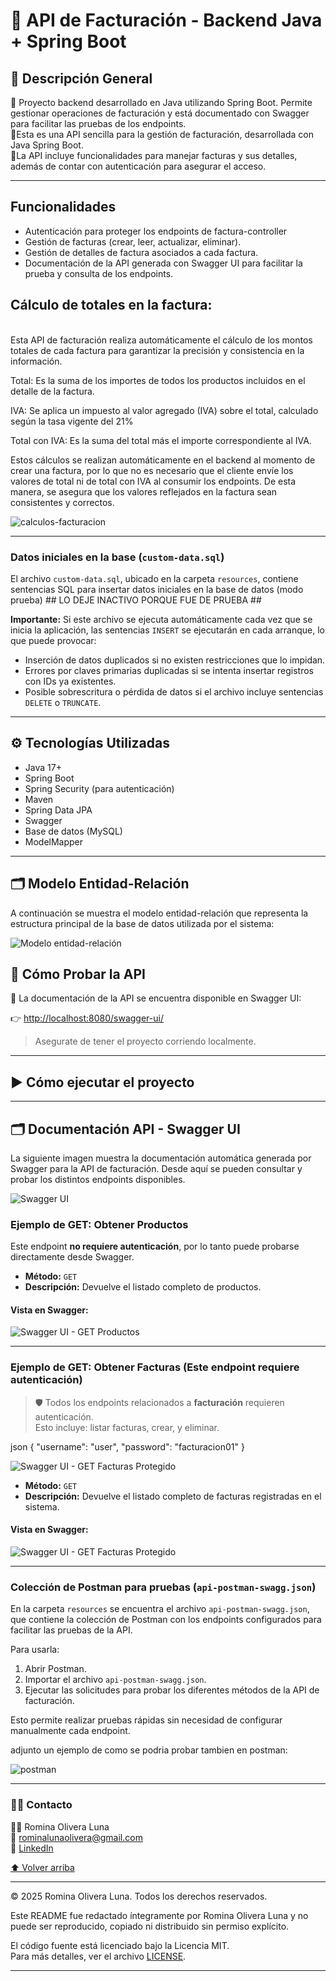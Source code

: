 # 🧾 API de Facturación - Backend Java + Spring Boot

## 🚀 Descripción General

🔧 Proyecto backend desarrollado en Java utilizando Spring Boot. Permite gestionar operaciones de facturación y está documentado con Swagger para facilitar las pruebas de los endpoints.
</br>
🔧Esta es una API sencilla para la gestión de facturación, desarrollada con Java Spring Boot. 
</br>
🔧La API incluye funcionalidades para manejar facturas y sus detalles, además de contar con autenticación para asegurar el acceso.

---

## Funcionalidades

- Autenticación para proteger los endpoints de factura-controller
- Gestión de facturas (crear, leer, actualizar, eliminar).
- Gestión de detalles de factura asociados a cada factura.
- Documentación de la API generada con Swagger UI para facilitar la prueba y consulta de los endpoints.

## Cálculo de totales en la factura:
</br>
Esta API de facturación realiza automáticamente el cálculo de los montos totales de cada factura para garantizar la precisión y consistencia en la información.

Total: Es la suma de los importes de todos los productos incluidos en el detalle de la factura.

IVA: Se aplica un impuesto al valor agregado (IVA) sobre el total, calculado según la tasa vigente del 21%

Total con IVA: Es la suma del total más el importe correspondiente al IVA.

Estos cálculos se realizan automáticamente en el backend al momento de crear una factura, por lo que no es necesario que el cliente envíe los valores de total ni de total con IVA al consumir los endpoints. De esta manera, se asegura que los valores reflejados en la factura sean consistentes y correctos.

![calculos-facturacion](https://github.com/romyluna/Api_Facturacion/blob/master/screenshot/calculos_facturacion.png?raw=true)

---
### Datos iniciales en la base (`custom-data.sql`)

El archivo `custom-data.sql`, ubicado en la carpeta `resources`, contiene sentencias SQL para insertar datos iniciales en la base de datos (modo prueba) ## LO DEJE INACTIVO PORQUE FUE DE PRUEBA ##

**Importante:** Si este archivo se ejecuta automáticamente cada vez que se inicia la aplicación, las sentencias `INSERT` se ejecutarán en cada arranque, lo que puede provocar:

- Inserción de datos duplicados si no existen restricciones que lo impidan.  
- Errores por claves primarias duplicadas si se intenta insertar registros con IDs ya existentes.  
- Posible sobrescritura o pérdida de datos si el archivo incluye sentencias `DELETE` o `TRUNCATE`.

---

## ⚙️ Tecnologías Utilizadas

- Java 17+
- Spring Boot
- Spring Security (para autenticación)
- Maven
- Spring Data JPA
- Swagger
- Base de datos (MySQL)
- ModelMapper

---

## 🗂️ Modelo Entidad-Relación

A continuación se muestra el modelo entidad-relación que representa la estructura principal de la base de datos utilizada por el sistema:

![Modelo entidad-relación](https://github.com/romyluna/Api_Facturacion/blob/master/screenshot/der_diagrama.png?raw=true)


## 🧪 Cómo Probar la API

📄 La documentación de la API se encuentra disponible en Swagger UI:

👉 [http://localhost:8080/swagger-ui/](http://localhost:8080/swagger-ui.html) 
> Asegurate de tener el proyecto corriendo localmente.

---

## ▶️ Cómo ejecutar el proyecto

---

## 🗂️ Documentación API - Swagger UI

La siguiente imagen muestra la documentación automática generada por Swagger para la API de facturación. Desde aquí se pueden consultar y probar los distintos endpoints disponibles.

![Swagger UI](https://github.com/romyluna/Api_Facturacion/blob/master/screenshot/pantalla_Swagger.png?raw=true)

### Ejemplo de GET: Obtener Productos

Este endpoint **no requiere autenticación**, por lo tanto puede probarse directamente desde Swagger.

- **Método:** `GET`
- **Descripción:** Devuelve el listado completo de productos.

#### Vista en Swagger:
![Swagger UI - GET Productos](https://github.com/romyluna/Api_Facturacion/blob/master/screenshot/get_productos.png?raw=true)

---

### Ejemplo de GET: Obtener Facturas (Este endpoint **requiere autenticación**)

> 🛡️ Todos los endpoints relacionados a **facturación** requieren autenticación.  
> Esto incluye: listar facturas, crear, y eliminar.

  json
{
  "username": "user",
  "password": "facturacion01"
}

![Swagger UI - GET Facturas Protegido](https://github.com/romyluna/Api_Facturacion/blob/master/screenshot/login_facturacion.png?raw=true)

- **Método:** `GET`
- **Descripción:** Devuelve el listado completo de facturas registradas en el sistema.


#### Vista en Swagger:

![Swagger UI - GET Facturas Protegido](https://github.com/romyluna/Api_Facturacion/blob/master/screenshot/get_facturas.PNG?raw=true)


---

### Colección de Postman para pruebas (`api-postman-swagg.json`)

En la carpeta `resources` se encuentra el archivo `api-postman-swagg.json`, que contiene la colección de Postman con los endpoints configurados para facilitar las pruebas de la API.

Para usarla:

1. Abrir Postman.  
2. Importar el archivo `api-postman-swagg.json`.  
3. Ejecutar las solicitudes para probar los diferentes métodos de la API de facturación.  

Esto permite realizar pruebas rápidas sin necesidad de configurar manualmente cada endpoint.

adjunto un ejemplo de como se podria probar tambien en postman:

![postman](https://github.com/romyluna/Api_Facturacion/blob/master/screenshot/postman.png?raw=true)

---

### 👩‍💻 Contacto
<a name="contacto"></a>

👩‍💻 Romina Olivera Luna
</br>
💌 rominalunaolivera@gmail.com
</br>
🔗 [LinkedIn
](https://www.linkedin.com/in/romina-bluna/)

[⬆️ Volver arriba](#readme)

---

© 2025 Romina Olivera Luna. Todos los derechos reservados.

Este README fue redactado íntegramente por Romina Olivera Luna y no puede ser reproducido, copiado ni distribuido sin permiso explícito.

El código fuente está licenciado bajo la Licencia MIT.  
Para más detalles, ver el archivo [LICENSE](LICENSE.txt).

---

